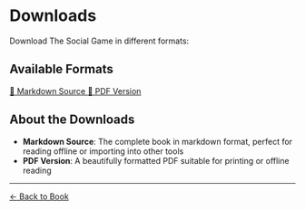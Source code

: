 # Downloads

Download The Social Game in different formats:

## Available Formats

<div class="download-buttons">
    <a href="20_The_Social_Game.md" class="download-btn">
        📝 Markdown Source
    </a>
    <a href="20_The_Social_Game.pdf" class="download-btn secondary">
        📄 PDF Version
    </a>
</div>

## About the Downloads

- **Markdown Source**: The complete book in markdown format, perfect for reading offline or importing into other tools
- **PDF Version**: A beautifully formatted PDF suitable for printing or offline reading

---

[← Back to Book](../index.md)
